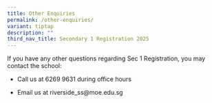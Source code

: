 ```yaml
---
title: Other Enquiries
permalink: /other-enquiries/
variant: tiptap
description: ""
third_nav_title: Secondary 1 Registration 2025
---
```

<p>If you have any other questions regarding Sec 1 Registration, you may
contact the school:</p>
<ul data-tight="true" class="tight">
<li>
<p>Call us at 6269 9631 during office hours</p>
</li>
<li>
<p>Email us at <a rel="noopener noreferrer nofollow" target="_blank">riverside_ss@moe.edu.sg</a>
</p>
</li>
</ul>
<p></p>